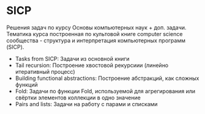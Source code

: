 # SICP
Решения задач по курсу Основы компьютерных наук + доп. задачи. Тематика курса построенная по культовой книге computer science сообщества - структура и интерпретация компьютерных программ (SICP).

* Tasks from SICP: Задачи из основной книги
* Tail recursion: Построение хвостовой рекурсиии (линейно итеративный процесс)
* Building functional abstractions: Построение абстракций, как сложных функций
* Fold: Задачи по функции Fold, используемой для агрегирования или свёртки элементов коллекции в одно значение
* Pairs and lists: Задачи на работу с парами и списками
